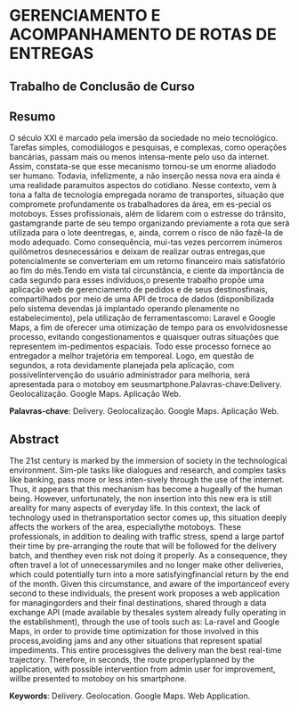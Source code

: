 # GERENCIAMENTO E ACOMPANHAMENTO DE ROTAS DE ENTREGAS

## Trabalho de Conclusão de Curso

## Resumo

O século XXI é marcado pela imersão da sociedade no meio tecnológico. Tarefas simples, comodiálogos e pesquisas, e complexas, como operações bancárias, passam mais ou menos intensa-mente pelo uso da internet. Assim, constata-se que esse mecanismo tornou-se um enorme aliadodo ser humano. Todavia, infelizmente, a não inserção nessa nova era ainda é uma realidade paramuitos aspectos do cotidiano. Nesse contexto, vem à tona a falta de tecnologia empregada noramo de transportes, situação que compromete profundamente os trabalhadores da área, em es-pecial os motoboys. Esses profissionais, além de lidarem com o estresse do trânsito, gastamgrande parte de seu tempo organizando previamente a rota que será utilizada para o lote deentregas, e, ainda, correm o risco de não fazê-la de modo adequado. Como consequência, mui-tas vezes percorrem inúmeros quilômetros desnecessários e deixam de realizar outras entregas,que potencialmente se converteriam em um retorno financeiro mais satisfatório ao fim do mês.Tendo em vista tal circunstância, e ciente da importância de cada segundo para esses indivíduos,o presente trabalho propõe uma aplicação web de gerenciamento de pedidos e de seus destinosfinais, compartilhados por meio de uma API de troca de dados (disponibilizada pelo sistema devendas já implantado operando plenamente no estabelecimento), pela utilização de ferramentascomo: Laravel e Google Maps, a fim de oferecer uma otimização de tempo para os envolvidosnesse processo, evitando congestionamentos e quaisquer outras situações que representem im-pedimentos espaciais. Todo esse processo fornece ao entregador a melhor trajetória em temporeal. Logo, em questão de segundos, a rota devidamente planejada pela aplicação, com possívelintervenção do usuário administrador para melhoria, será apresentada para o motoboy em seusmartphone.Palavras-chave:Delivery. Geolocalização. Google Maps. Aplicação Web.

**Palavras-chave**: Delivery. Geolocalização. Google Maps. Aplicação Web.

## Abstract

The 21st century is marked by the immersion of society in the technological environment. Sim-ple tasks like dialogues and research, and complex tasks like banking, pass more or less inten-sively through the use of the internet. Thus, it appears that this mechanism has become a hugeally of the human being. However, unfortunately, the non insertion into this new era is still areality for many aspects of everyday life. In this context, the lack of technology used in thetransportation sector comes up, this situation deeply affects the workers of the area, especiallythe motoboys. These professionals, in addition to dealing with traffic stress, spend a large partof their time by pre-arranging the route that will be followed for the delivery batch, and thenthey even risk not doing it properly. As a consequence, they often travel a lot of unnecessarymiles and no longer make other deliveries, which could potentially turn into a more satisfyingfinancial return by the end of the month. Given this circumstance, and aware of the importanceof every second to these individuals, the present work proposes a web application for managingorders and their final destinations, shared through a data exchange API (made available by thesales system already fully operating in the establishment), through the use of tools such as: La-ravel and Google Maps, in order to provide time optimization for those involved in this process,avoiding jams and any other situations that represent spatial impediments. This entire processgives the delivery man the best real-time trajectory. Therefore, in seconds, the route properlyplanned by the application, with possible intervention from admin user for improvement, willbe presented to motoboy on his smartphone.

**Keywords**: Delivery. Geolocation. Google Maps. Web Application.
